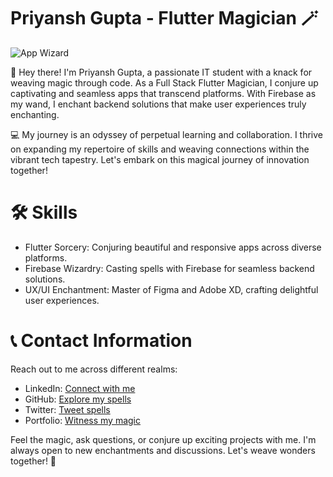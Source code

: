 # Priyansh Gupta - Flutter Magician 🪄

![App Wizard](https://images.unsplash.com/photo-1518186285589-4e4f376d1c04)

👋 Hey there! I'm Priyansh Gupta, a passionate IT student with a knack for weaving magic through code. As a Full Stack Flutter Magician, I conjure up captivating and seamless apps that transcend platforms. With Firebase as my wand, I enchant backend solutions that make user experiences truly enchanting.

💻 My journey is an odyssey of perpetual learning and collaboration. I thrive on expanding my repertoire of skills and weaving connections within the vibrant tech tapestry. Let's embark on this magical journey of innovation together!

# 🛠 Skills

* Flutter Sorcery: Conjuring beautiful and responsive apps across diverse platforms.
* Firebase Wizardry: Casting spells with Firebase for seamless backend solutions.
* UX/UI Enchantment: Master of Figma and Adobe XD, crafting delightful user experiences.

# 📞 Contact Information

Reach out to me across different realms:

* LinkedIn: [Connect with me](https://www.linkedin.com/in/priyanshg02/)
* GitHub: [Explore my spells](https://github.com/Priyanshg0211/)
* Twitter: [Tweet spells](https://twitter.com/Priyanshg0211)
* Portfolio: [Witness my magic](https://guptapriyansh.tech/)

Feel the magic, ask questions, or conjure up exciting projects with me. I'm always open to new enchantments and discussions. Let's weave wonders together! 🌟
